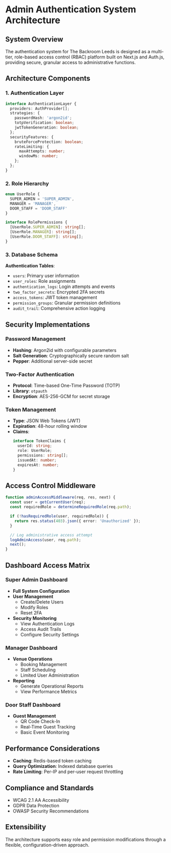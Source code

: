 # Admin Authentication System Architecture

## System Overview
The authentication system for The Backroom Leeds is designed as a multi-tier, role-based access control (RBAC) platform built on Next.js and Auth.js, providing secure, granular access to administrative functions.

## Architecture Components

### 1. Authentication Layer
```typescript
interface AuthenticationLayer {
  providers: AuthProvider[];
  strategies: {
    passwordHash: 'argon2id';
    totpVerification: boolean;
    jwtTokenGeneration: boolean;
  };
  securityFeatures: {
    bruteForceProtection: boolean;
    rateLimiting: {
      maxAttempts: number;
      windowMs: number;
    };
  };
}
```

### 2. Role Hierarchy
```typescript
enum UserRole {
  SUPER_ADMIN = 'SUPER_ADMIN',
  MANAGER = 'MANAGER', 
  DOOR_STAFF = 'DOOR_STAFF'
}

interface RolePermissions {
  [UserRole.SUPER_ADMIN]: string[];
  [UserRole.MANAGER]: string[];
  [UserRole.DOOR_STAFF]: string[];
}
```

### 3. Database Schema
**Authentication Tables**:
- `users`: Primary user information
- `user_roles`: Role assignments
- `authentication_logs`: Login attempts and events
- `two_factor_secrets`: Encrypted 2FA secrets
- `access_tokens`: JWT token management
- `permission_groups`: Granular permission definitions
- `audit_trail`: Comprehensive action logging

## Security Implementations

### Password Management
- **Hashing**: Argon2id with configurable parameters
- **Salt Generation**: Cryptographically secure random salt
- **Pepper**: Additional server-side secret

### Two-Factor Authentication
- **Protocol**: Time-based One-Time Password (TOTP)
- **Library**: `otpauth`
- **Encryption**: AES-256-GCM for secret storage

### Token Management
- **Type**: JSON Web Tokens (JWT)
- **Expiration**: 48-hour rolling window
- **Claims**: 
  ```typescript
  interface TokenClaims {
    userId: string;
    role: UserRole;
    permissions: string[];
    issuedAt: number;
    expiresAt: number;
  }
  ```

## Access Control Middleware
```typescript
function adminAccessMiddleware(req, res, next) {
  const user = getCurrentUser(req);
  const requiredRole = determineRequiredRole(req.path);

  if (!hasRequiredRole(user, requiredRole)) {
    return res.status(403).json({ error: 'Unauthorized' });
  }

  // Log administrative access attempt
  logAdminAccess(user, req.path);
  next();
}
```

## Dashboard Access Matrix

### Super Admin Dashboard
- **Full System Configuration**
- **User Management**
  - Create/Delete Users
  - Modify Roles
  - Reset 2FA
- **Security Monitoring**
  - View Authentication Logs
  - Access Audit Trails
  - Configure Security Settings

### Manager Dashboard
- **Venue Operations**
  - Booking Management
  - Staff Scheduling
  - Limited User Administration
- **Reporting**
  - Generate Operational Reports
  - View Performance Metrics

### Door Staff Dashboard
- **Guest Management**
  - QR Code Check-In
  - Real-Time Guest Tracking
  - Basic Event Monitoring

## Performance Considerations
- **Caching**: Redis-based token caching
- **Query Optimization**: Indexed database queries
- **Rate Limiting**: Per-IP and per-user request throttling

## Compliance and Standards
- WCAG 2.1 AA Accessibility
- GDPR Data Protection
- OWASP Security Recommendations

## Extensibility
The architecture supports easy role and permission modifications through a flexible, configuration-driven approach.
